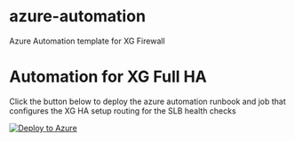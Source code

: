 # azure-automation
Azure Automation template for XG Firewall

Automation for XG Full HA
=================

Click the button below to deploy the azure automation runbook and job that configures the XG HA setup routing for the SLB health checks

[![Deploy to Azure](https://azuredeploy.net/deploybutton.png)](https://portal.azure.com/#create/Microsoft.Template/uri/https%3A%2F%2Fraw.githubusercontent.com%2Fiaasteamtemplates%2Fazure-automation%2master%2FmainTemplate.json)
